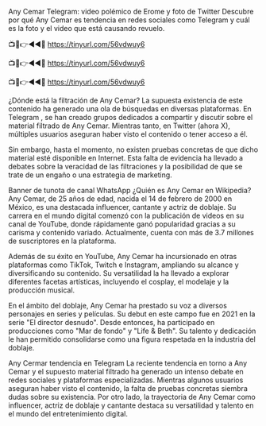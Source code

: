 Any Cemar Telegram: video polémico de Erome y foto de Twitter
Descubre por qué Any Cemar es tendencia en redes sociales como Telegram y cuál es la foto y el video que está causando revuelo.

📺📱👉◄◄🔴 https://tinyurl.com/56vdwuy6

📺📱👉◄◄🔴 https://tinyurl.com/56vdwuy6

📺📱👉◄◄🔴 https://tinyurl.com/56vdwuy6


¿Dónde está la filtración de Any Cemar?
La supuesta existencia de este contenido ha generado una ola de búsquedas en diversas plataformas. En Telegram , se han creado grupos dedicados a compartir y discutir sobre el material filtrado de Any Cemar. Mientras tanto, en Twitter (ahora X), múltiples usuarios aseguran haber visto el contenido o tener acceso a él.


Sin embargo, hasta el momento, no existen pruebas concretas de que dicho material esté disponible en Internet. Esta falta de evidencia ha llevado a debates sobre la veracidad de las filtraciones y la posibilidad de que se trate de un engaño o una estrategia de marketing.

Banner de tunota de canal WhatsApp
¿Quién es Any Cemar en Wikipedia?
Any Cemar, de 25 años de edad, nacida el 14 de febrero de 2000 en México, es una destacada influencer, cantante y actriz de doblaje. Su carrera en el mundo digital comenzó con la publicación de videos en su canal de YouTube, donde rápidamente ganó popularidad gracias a su carisma y contenido variado. Actualmente, cuenta con más de 3.7 millones de suscriptores en la plataforma.

Además de su éxito en YouTube, Any Cemar ha incursionado en otras plataformas como TikTok, Twitch e Instagram, ampliando su alcance y diversificando su contenido. Su versatilidad la ha llevado a explorar diferentes facetas artísticas, incluyendo el cosplay, el modelaje y la producción musical.

En el ámbito del doblaje, Any Cemar ha prestado su voz a diversos personajes en series y películas. Su debut en este campo fue en 2021 en la serie "El director desnudo". Desde entonces, ha participado en producciones como "Mar de fondo" y "Life & Beth". Su talento y dedicación le han permitido consolidarse como una figura respetada en la industria del doblaje.


Any Cermar tendencia en Telegram
La reciente tendencia en torno a Any Cemar y el supuesto material filtrado ha generado un intenso debate en redes sociales y plataformas especializadas. Mientras algunos usuarios aseguran haber visto el contenido, la falta de pruebas concretas siembra dudas sobre su existencia. Por otro lado, la trayectoria de Any Cemar como influencer, actriz de doblaje y cantante destaca su versatilidad y talento en el mundo del entretenimiento digital.
